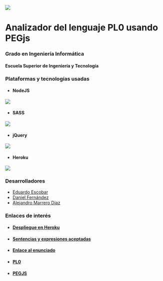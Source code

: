 

![](http://www.fg.ull.es/wp-content/uploads/2015/04/2030_b3_logo_ull.jpg)
#  Analizador del lenguaje PL0 usando PEGjs
### Grado en Ingeniería Informática
#### Escuela Superior de Ingeniería y Tecnología

### Plataformas y tecnologías usadas

- #### NodeJS
![](http://dius.wordpress.dius.com.au/wp-content/uploads/sites/2/2015/06/NodeJS-Small-Blog-Feature-Image-.jpg)

- #### SASS
![](http://michelletorres.mx/wp-content/uploads/2015/02/sass.jpg)

- #### jQuery
![](https://brand.jquery.org/resources/jquery-mark-light.gif)

- #### Heroku
![](http://www.codecheese.com/wp-content/uploads/heroku-logo.png)
### Desarrolladores
- [Eduardo Escobar](https://alu0100825985.github.io/)
- [Daniel Fernández](https://alu0100812534.github.io/)
- [Alejandro Marrero Díaz](https://marreA.github.io/)

### Enlaces de interés

- #### [Despliegue en Heroku](https://pl0-parser-eda.herokuapp.com/)

- #### [Sentencias y expresiones aceptadas](doc/)

- #### [Enlace al enunciado](https://campusvirtual.ull.es/1516/mod/page/view.php?id=195693)

- #### [PL0](https://en.wikipedia.org/wiki/Recursive_descent_parser)

- #### [PEGJS](http://pegjs.org/)